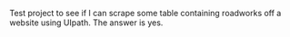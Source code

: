 Test project to see if I can scrape some table containing roadworks off a website using UIpath.
The answer is yes.
